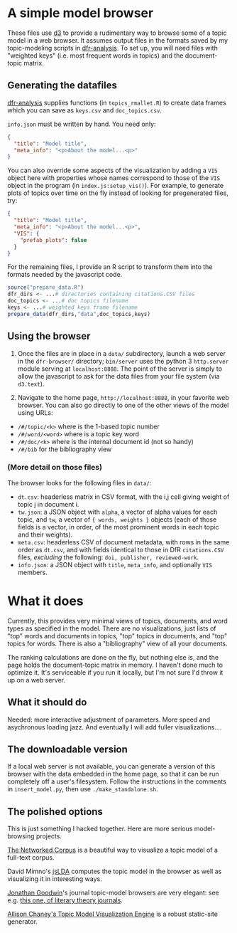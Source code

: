 # A simple model browser

These files use [d3](http://d3js.org) to provide a rudimentary way to browse some of a topic model in a web browser. It assumes output files in the formats saved by my topic-modeling scripts in [dfr-analysis](http://github.com/agoldst/dfr-analysis). To set up, you will need files with "weighted keys" (i.e. most frequent words in topics) and the document-topic matrix. 

## Generating the datafiles

[dfr-analysis](http://github.com/agoldst/dfr-analysis) supplies functions (in `topics_rmallet.R`) to create data frames which you can save as `keys.csv` and `doc_topics.csv`.

`info.json` must be written by hand. You need only:

```json
{
  "title": "Model title",
  "meta_info": "<p>About the model...<p>"
}
```

You can also override some aspects of the visualization by adding a `VIS` object here with properties whose names correspond to those of the `VIS` object in the program (in `index.js:setup_vis()`). For example, to generate plots of topics over time on the fly instead of looking for pregenerated files, try:

```json
{
  "title": "Model title",
  "meta_info": "<p>About the model...<p>",
  "VIS": {
    "prefab_plots": false
  }
}
```

For the remaining files, I provide an R script to transform them into the formats needed by the javascript code.

```r
source("prepare_data.R")
dfr_dirs <- ...# directories containing citations.CSV files
doc_topics <- ...# doc topics filename
keys <- ...# weighted keys frame filename
prepare_data(dfr_dirs,"data",doc_topics,keys)
```

## Using the browser

1. Once the files are in place in a `data/` subdirectory, launch a web server in the `dfr-browser/` directory; `bin/server` uses the python 3 `http.server` module serving at `localhost:8888`. The point of the server is simply to allow the javascript to ask for the data files from your file system (via `d3.text`).

2. Navigate to the home page, `http://localhost:8888`, in your favorite web browser. You can also go directly to one of the other views of the model using URLs:

- `/#/topic/<k>` where *<k>* is the 1-based topic number
- `/#/word/<word>` where *<word>* is a topic key word
- `/#/doc/<k>` where *<k>* is the internal document id (not so handy)
- `/#/bib` for the bibliography view

### (More detail on those files)

The browser looks for the following files in `data/`:

- `dt.csv`: headerless matrix in CSV format, with the i,j cell giving weight of topic j in document i.
- `tw.json`: a JSON object with `alpha`, a vector of alpha values for each topic, and `tw`, a vector of `{ words, weights }` objects (each of those fields is a vector, in order, of the most prominent words in each topic and their weights).
- `meta.csv`: headerless CSV of document metadata, with rows in the same order as `dt.csv`, and with fields identical to those in DfR `citations.CSV` files, *excluding* the following: `doi, publisher, reviewed-work`.
- `info.json`: a JSON object with `title`, `meta_info`, and optionally `VIS` members.



# What it does

Currently, this provides very minimal views of topics, documents, and word types as specified in the model. There are no visualizations, just lists of "top" words and documents in topics, "top" topics in documents, and "top" topics for words. There is also a "bibliography" view of all your documents.

The ranking calculations are done on the fly, but nothing else is, and the page holds the document-topic matrix in memory. I haven't done much to optimize it. It's serviceable if you run it locally, but I'm not sure I'd throw it up on a web server.

## What it should do

Needed: more interactive adjustment of parameters. More speed and asychronous loading jazz. And eventually I will add fuller visualizations....

## The downloadable version

If a local web server is not available, you can generate a version of this browser with the data embedded in the home page, so that it can be run completely off a user's filesystem. Follow the instructions in the comments in `insert_model.py`, then use `./make_standalone.sh`.

## The polished options

This is just something I hacked together. Here are more serious model-browsing projects.

[The Networked Corpus](http://www.networkedcorpus.com/) is a beautiful way to visualize a topic model of a full-text corpus. 

David Mimno's [jsLDA](https://github.com/mimno/jsLDA) computes the topic model in the browser as well as visualizing it in interesting ways.

[Jonathan Goodwin](http://www.jgoodwin.net/)'s journal topic-model browsers are very elegant: see e.g. [this one, of literary theory journals](http://jgoodwin.net/theory-browser/).

[Allison Chaney's Topic Model Visualization Engine](http://code.google.com/p/tmve/) is a robust static-site generator.
